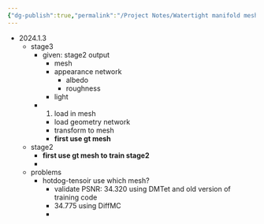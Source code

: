 ```yaml
---
{"dg-publish":true,"permalink":"/Project Notes/Watertight manifold mesh reconstruction with inverse rendering/","created":"2024-01-03T00:23:03.043+08:00"}
---
```


- 2024.1.3
    - stage3
        - given: stage2 output
            - mesh
            - appearance network
                - albedo
                - roughness
            - light
        - 1. load in mesh
    		- load geometry network
    		- transform to mesh
    		- **first use gt mesh**
    - stage2
        - **first use gt mesh to train stage2**
        - 
    - problems
        - hotdog-tensoir use which mesh?
            - validate PSNR: 34.320 using DMTet and old version of training code
            - 34.775 using DiffMC
            - 